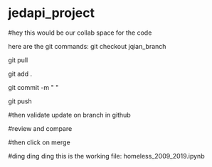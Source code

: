 # jedapi_project

#hey this would be our collab space for the code

here are the git commands:
git checkout jqian_branch

git pull

git add .

git commit -m " "

git push

#then validate update on branch in github

#review and compare

#then click on merge


#ding ding ding this is the working file: homeless_2009_2019.ipynb
